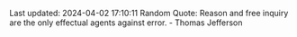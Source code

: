 Last updated: 2024-04-02 17:10:11
Random Quote: Reason and free inquiry are the only effectual agents against error. - Thomas Jefferson